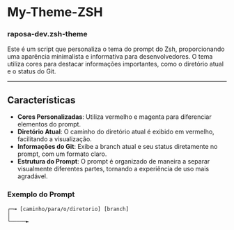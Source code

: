 # My-Theme-ZSH

### raposa-dev.zsh-theme

Este é um script que personaliza o tema do prompt do Zsh, proporcionando uma aparência minimalista e informativa para desenvolvedores. O tema utiliza cores para destacar informações importantes, como o diretório atual e o status do Git.

---

## Características

- **Cores Personalizadas**: Utiliza vermelho e magenta para diferenciar elementos do prompt.
- **Diretório Atual**: O caminho do diretório atual é exibido em vermelho, facilitando a visualização.
- **Informações do Git**: Exibe a branch atual e seu status diretamente no prompt, com um formato claro.
- **Estrutura do Prompt**: O prompt é organizado de maneira a separar visualmente diferentes partes, tornando a experiência de uso mais agradável.

### Exemplo do Prompt

```
┌─╼ [caminho/para/o/diretorio] [branch]
│
└─────► 
```
